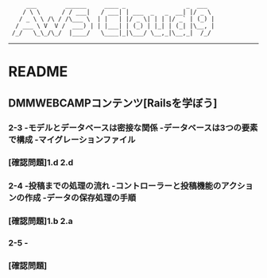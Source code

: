          ___        ______     ____ _                 _  ___
        / \ \      / / ___|   / ___| | ___  _   _  __| |/ _ \
       / _ \ \ /\ / /\___ \  | |   | |/ _ \| | | |/ _` | (_) |
      / ___ \ V  V /  ___) | | |___| | (_) | |_| | (_| |\__, |
     /_/   \_\_/\_/  |____/   \____|_|\___/ \__,_|\__,_|  /_/
 -----------------------------------------------------------------

# README

## DMMWEBCAMPコンテンツ[Railsを学ぼう]
### 2-3 -モデルとデータベースは密接な関係 -データベースは3つの要素で構成 -マイグレーションファイル
### [確認問題]1.d 2.d
### 2-4 -投稿までの処理の流れ -コントローラーと投稿機能のアクションの作成 -データの保存処理の手順
### [確認問題]1.b 2.a
### 2-5 -
### [確認問題]

